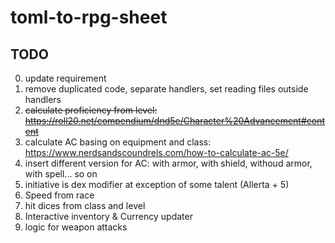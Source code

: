 # toml-to-rpg-sheet

## TODO 
0. update requirement
1. remove duplicated code, separate handlers, set reading files outside handlers
2. ~~calculate proficiency from level: https://roll20.net/compendium/dnd5e/Character%20Advancement#content~~
3. calculate AC basing on equipment and class: https://www.nerdsandscoundrels.com/how-to-calculate-ac-5e/ 
4. insert different version for AC: with armor, with shield, withoud armor, with spell... so on
5. initiative is dex modifier at exception of some talent (Allerta + 5)
6. Speed from race
7. hit dices from class and level
8. Interactive inventory & Currency updater
9. logic for weapon attacks
